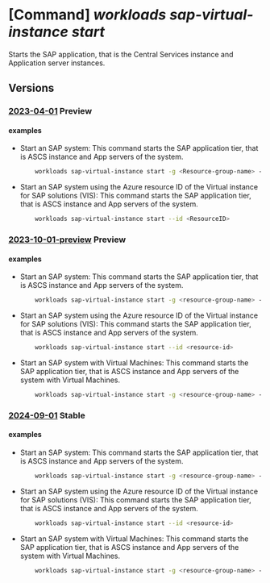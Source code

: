 # [Command] _workloads sap-virtual-instance start_

Starts the SAP application, that is the Central Services instance and Application server instances.

## Versions

### [2023-04-01](/Resources/mgmt-plane/L3N1YnNjcmlwdGlvbnMve30vcmVzb3VyY2Vncm91cHMve30vcHJvdmlkZXJzL21pY3Jvc29mdC53b3JrbG9hZHMvc2FwdmlydHVhbGluc3RhbmNlcy97fS9zdGFydA==/2023-04-01.xml) **Preview**

<!-- mgmt-plane /subscriptions/{}/resourcegroups/{}/providers/microsoft.workloads/sapvirtualinstances/{}/start 2023-04-01 -->

#### examples

- Start an SAP system: This command starts the SAP application tier, that is ASCS instance and App servers of the system.
    ```bash
        workloads sap-virtual-instance start -g <Resource-group-name> -n <ResourceName>
    ```

- Start an SAP system using the Azure resource ID of the Virtual instance for SAP solutions (VIS): This command starts the SAP application tier, that is ASCS instance and App servers of the system.
    ```bash
        workloads sap-virtual-instance start --id <ResourceID>
    ```

### [2023-10-01-preview](/Resources/mgmt-plane/L3N1YnNjcmlwdGlvbnMve30vcmVzb3VyY2Vncm91cHMve30vcHJvdmlkZXJzL21pY3Jvc29mdC53b3JrbG9hZHMvc2FwdmlydHVhbGluc3RhbmNlcy97fS9zdGFydA==/2023-10-01-preview.xml) **Preview**

<!-- mgmt-plane /subscriptions/{}/resourcegroups/{}/providers/microsoft.workloads/sapvirtualinstances/{}/start 2023-10-01-preview -->

#### examples

- Start an SAP system: This command starts the SAP application tier, that is ASCS instance and App servers of the system.
    ```bash
        workloads sap-virtual-instance start -g <resource-group-name> -n <vis-name>
    ```

- Start an SAP system using the Azure resource ID of the Virtual instance for SAP solutions (VIS): This command starts the SAP application tier, that is ASCS instance and App servers of the system.
    ```bash
        workloads sap-virtual-instance start --id <resource-id>
    ```

- Start an SAP system with Virtual Machines: This command starts the SAP application tier, that is ASCS instance and App servers of the system with Virtual Machines.
    ```bash
        workloads sap-virtual-instance start -g <resource-group-name> -n <vis-name> --start-vm
    ```

### [2024-09-01](/Resources/mgmt-plane/L3N1YnNjcmlwdGlvbnMve30vcmVzb3VyY2Vncm91cHMve30vcHJvdmlkZXJzL21pY3Jvc29mdC53b3JrbG9hZHMvc2FwdmlydHVhbGluc3RhbmNlcy97fS9zdGFydA==/2024-09-01.xml) **Stable**

<!-- mgmt-plane /subscriptions/{}/resourcegroups/{}/providers/microsoft.workloads/sapvirtualinstances/{}/start 2024-09-01 -->

#### examples

- Start an SAP system: This command starts the SAP application tier, that is ASCS instance and App servers of the system.
    ```bash
        workloads sap-virtual-instance start -g <resource-group-name> -n <vis-name>
    ```

- Start an SAP system using the Azure resource ID of the Virtual instance for SAP solutions (VIS): This command starts the SAP application tier, that is ASCS instance and App servers of the system.
    ```bash
        workloads sap-virtual-instance start --id <resource-id>
    ```

- Start an SAP system with Virtual Machines: This command starts the SAP application tier, that is ASCS instance and App servers of the system with Virtual Machines.
    ```bash
        workloads sap-virtual-instance start -g <resource-group-name> -n <vis-name> --start-vm
    ```
